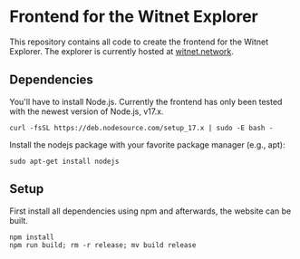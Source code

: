 # Frontend for the Witnet Explorer
This repository contains all code to create the frontend for the Witnet Explorer. The explorer is currently hosted at [witnet.network](https://witnet.network).

## Dependencies

You'll have to install Node.js. Currently the frontend has only been tested with the newest version of Node.js, v17.x.
```
curl -fsSL https://deb.nodesource.com/setup_17.x | sudo -E bash -
```
Install the nodejs package with your favorite package manager (e.g., apt):
```
sudo apt-get install nodejs
```

## Setup

First install all dependencies using npm and afterwards, the website can be built.
```
npm install
npm run build; rm -r release; mv build release
```
